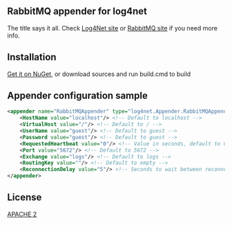 RabbitMQ appender for log4net
-----------------------------

The title says it all. Check [Log4Net site](http://logging.apache.org/log4net/) or [RabbitMQ site](http://www.rabbitmq.com/) if you need more info.

Installation
------------

[Get it on NuGet](http://nuget.org/packages/Log4Rabbit), or download sources and run build.cmd to build

Appender configuration sample
-----------------------------

```xml
<appender name="RabbitMQAppender" type="log4net.Appender.RabbitMQAppender, Log4Rabbit">
	<HostName value="localhost"/> <!-- Default to localhost -->
	<VirtualHost value="/"/> <!-- Default to / -->
	<UserName value="guest"/> <!-- Default to guest -->
	<Password value="guest"/> <!-- Default to guest -->
	<RequestedHeartbeat value="0"/> <!-- Value in seconds, default to 0 that mean no heartbeat -->
	<Port value="5672"/> <!-- Default to 5672 -->
	<Exchange value="logs"/> <!-- Default to logs -->
	<RoutingKey value=""/> <!-- Default to empty -->
	<ReconnectionDelay value="5"/> <!-- Seconds to wait between reconnection attempts, if the connection die. Specify 0 to reconnect immediately. Default to 5 seconds -->
</appender>
```

License
-------

[APACHE 2](https://raw.github.com/gimmi/Log4Rabbit/master/LICENSE)
